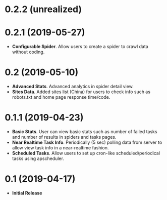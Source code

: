 # 0.2.2 (unrealized)

# 0.2.1 (2019-05-27)
- **Configurable Spider**. Allow users to create a spider to crawl data without coding.

# 0.2 (2019-05-10)

- **Advanced Stats**. Advanced analytics in spider detail view.
- **Sites Data**. Added sites list (China) for users to check info such as robots.txt and home page response time/code.

# 0.1.1 (2019-04-23)

- **Basic Stats**. User can view basic stats such as number of failed tasks and number of results in spiders and tasks pages.
- **Near Realtime Task Info**. Periodically (5 sec) polling data from server to allow view task info in a near-realtime fashion.
- **Scheduled Tasks**. Allow users to set up cron-like scheduled/periodical tasks using apscheduler.

# 0.1 (2019-04-17)

- **Initial Release**
